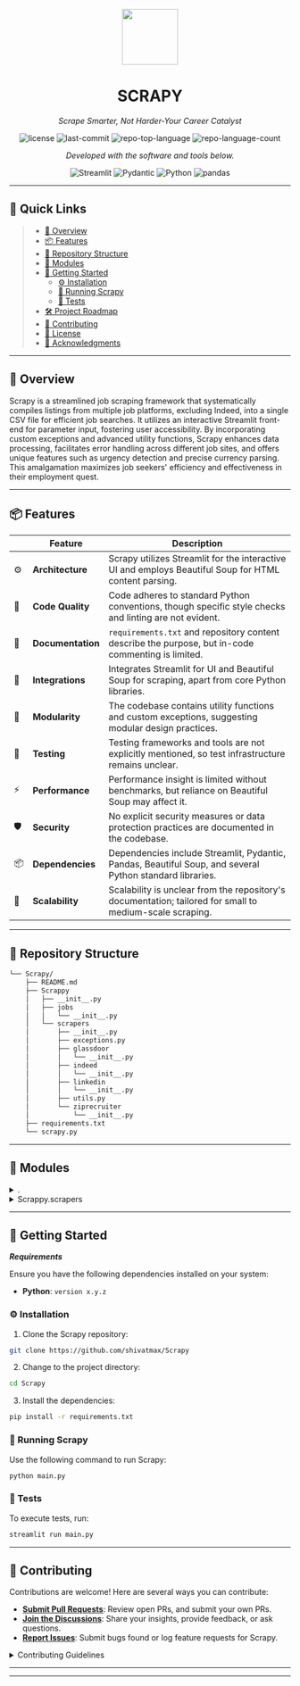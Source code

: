 <p align="center">
  <img src="https://img.icons8.com/?size=512&id=55494&format=png" width="100" />
</p>
<p align="center">
    <h1 align="center">SCRAPY</h1>
</p>
<p align="center">
    <em>Scrape Smarter, Not Harder-Your Career Catalyst</em>
</p>
<p align="center">
	<img src="https://img.shields.io/github/license/shivatmax/Scrapy?style=flat&color=0080ff" alt="license">
	<img src="https://img.shields.io/github/last-commit/shivatmax/Scrapy?style=flat&logo=git&logoColor=white&color=0080ff" alt="last-commit">
	<img src="https://img.shields.io/github/languages/top/shivatmax/Scrapy?style=flat&color=0080ff" alt="repo-top-language">
	<img src="https://img.shields.io/github/languages/count/shivatmax/Scrapy?style=flat&color=0080ff" alt="repo-language-count">
<p>
<p align="center">
		<em>Developed with the software and tools below.</em>
</p>
<p align="center">
	<img src="https://img.shields.io/badge/Streamlit-FF4B4B.svg?style=flat&logo=Streamlit&logoColor=white" alt="Streamlit">
	<img src="https://img.shields.io/badge/Pydantic-E92063.svg?style=flat&logo=Pydantic&logoColor=white" alt="Pydantic">
	<img src="https://img.shields.io/badge/Python-3776AB.svg?style=flat&logo=Python&logoColor=white" alt="Python">
	<img src="https://img.shields.io/badge/pandas-150458.svg?style=flat&logo=pandas&logoColor=white" alt="pandas">
</p>
<hr>

## 🔗 Quick Links

> - [📍 Overview](#-overview)
> - [📦 Features](#-features)
> - [📂 Repository Structure](#-repository-structure)
> - [🧩 Modules](#-modules)
> - [🚀 Getting Started](#-getting-started)
>   - [⚙️ Installation](#️-installation)
>   - [🤖 Running Scrapy](#-running-Scrapy)
>   - [🧪 Tests](#-tests)
> - [🛠 Project Roadmap](#-project-roadmap)
> - [🤝 Contributing](#-contributing)
> - [📄 License](#-license)
> - [👏 Acknowledgments](#-acknowledgments)

---

## 📍 Overview

Scrapy is a streamlined job scraping framework that systematically compiles listings from multiple job platforms, excluding Indeed, into a single CSV file for efficient job searches. It utilizes an interactive Streamlit front-end for parameter input, fostering user accessibility. By incorporating custom exceptions and advanced utility functions, Scrapy enhances data processing, facilitates error handling across different job sites, and offers unique features such as urgency detection and precise currency parsing. This amalgamation maximizes job seekers' efficiency and effectiveness in their employment quest.

---

## 📦 Features

|    | Feature            | Description                                                                                           |
|----|--------------------|-------------------------------------------------------------------------------------------------------|
| ⚙️  | **Architecture**   | Scrapy utilizes Streamlit for the interactive UI and employs Beautiful Soup for HTML content parsing. |
| 🔩 | **Code Quality**   | Code adheres to standard Python conventions, though specific style checks and linting are not evident. |
| 📄 | **Documentation**  | `requirements.txt` and repository content describe the purpose, but in-code commenting is limited.     |
| 🔌 | **Integrations**   | Integrates Streamlit for UI and Beautiful Soup for scraping, apart from core Python libraries.        |
| 🧩 | **Modularity**     | The codebase contains utility functions and custom exceptions, suggesting modular design practices.    |
| 🧪 | **Testing**        | Testing frameworks and tools are not explicitly mentioned, so test infrastructure remains unclear.    |
| ⚡️ | **Performance**    | Performance insight is limited without benchmarks, but reliance on Beautiful Soup may affect it.       |
| 🛡️ | **Security**       | No explicit security measures or data protection practices are documented in the codebase.             |
| 📦 | **Dependencies**   | Dependencies include Streamlit, Pydantic, Pandas, Beautiful Soup, and several Python standard libraries.|
| 🚀 | **Scalability**    | Scalability is unclear from the repository's documentation; tailored for small to medium-scale scraping.|


---

## 📂 Repository Structure

```sh
└── Scrapy/
    ├── README.md
    ├── Scrappy
    │   ├── __init__.py
    │   ├── jobs
    │   │   └── __init__.py
    │   └── scrapers
    │       ├── __init__.py
    │       ├── exceptions.py
    │       ├── glassdoor
    │       │   └── __init__.py
    │       ├── indeed
    │       │   └── __init__.py
    │       ├── linkedin
    │       │   └── __init__.py
    │       ├── utils.py
    │       └── ziprecruiter
    │           └── __init__.py
    ├── requirements.txt
    └── scrapy.py
```

---

## 🧩 Modules

<details closed><summary>.</summary>

| File                                                                                 | Summary                                                                                                                                                                                                                            |
| ---                                                                                  | ---                                                                                                                                                                                                                                |
| [scrapy.py](https://github.com/shivatmax/Scrapy/blob/master/scrapy.py)               | This script is Scrapy's interactive front-end, using Streamlit to input job search parameters and trigger a scraping process, which aggregates job listings from multiple sites (excluding Indeed) and outputs them to a CSV file. |
| [requirements.txt](https://github.com/shivatmax/Scrapy/blob/master/requirements.txt) | This `requirements.txt` defines dependencies for a web scraping application within the Scrapy repository, ensuring the necessary libraries are installed for parsing HTML, data manipulation, and web interaction.                 |

</details>

<details closed><summary>Scrappy.scrapers</summary>

| File                                                                                            | Summary                                                                                                                                                                                                                                                                     |
| ---                                                                                             | ---                                                                                                                                                                                                                                                                         |
| [exceptions.py](https://github.com/shivatmax/Scrapy/blob/master/Scrappy/scrapers/exceptions.py) | Defines custom exceptions for each scraper module within the Scrapy framework, handling errors specific to LinkedIn, Indeed, ZipRecruiter, and Glassdoor integrations.                                                                                                      |
| [utils.py](https://github.com/shivatmax/Scrapy/blob/master/Scrappy/scrapers/utils.py)           | This code provides utility functions supporting text processing for a web scraper module, designed to accommodate features like urgency detection in job descriptions, email extraction, network session customization, job type enumeration, and precise currency parsing. |

</details>

---

## 🚀 Getting Started

***Requirements***

Ensure you have the following dependencies installed on your system:

* **Python**: `version x.y.z`

### ⚙️ Installation

1. Clone the Scrapy repository:

```sh
git clone https://github.com/shivatmax/Scrapy
```

2. Change to the project directory:

```sh
cd Scrapy
```

3. Install the dependencies:

```sh
pip install -r requirements.txt
```

### 🤖 Running Scrapy

Use the following command to run Scrapy:

```sh
python main.py
```

### 🧪 Tests

To execute tests, run:

```sh
streamlit run main.py
```

---


## 🤝 Contributing

Contributions are welcome! Here are several ways you can contribute:

- **[Submit Pull Requests](https://github.com/shivatmax/Scrapy/blob/main/CONTRIBUTING.md)**: Review open PRs, and submit your own PRs.
- **[Join the Discussions](https://github.com/shivatmax/Scrapy/discussions)**: Share your insights, provide feedback, or ask questions.
- **[Report Issues](https://github.com/shivatmax/Scrapy/issues)**: Submit bugs found or log feature requests for Scrapy.

<details closed>
    <summary>Contributing Guidelines</summary>

1. **Fork the Repository**: Start by forking the project repository to your GitHub account.
2. **Clone Locally**: Clone the forked repository to your local machine using a Git client.
   ```sh
   git clone https://github.com/shivatmax/Scrapy
   ```
3. **Create a New Branch**: Always work on a new branch, giving it a descriptive name.
   ```sh
   git checkout -b new-feature-x
   ```
4. **Make Your Changes**: Develop and test your changes locally.
5. **Commit Your Changes**: Commit with a clear message describing your updates.
   ```sh
   git commit -m 'Implemented new feature x.'
   ```
6. **Push to GitHub**: Push the changes to your forked repository.
   ```sh
   git push origin new-feature-x
   ```
7. **Submit a Pull Request**: Create a PR against the original project repository. Clearly describe the changes and their motivations.

Once your PR is reviewed and approved, it will be merged into the main branch.

</details>

---

---

